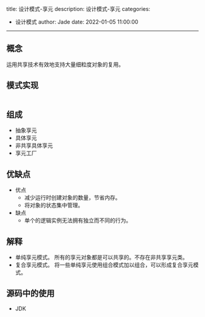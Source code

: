 title: 设计模式-享元
description: 设计模式-享元
categories:
  - 设计模式
author: Jade
date: 2022-01-05 11:00:00
---

## 概念
运用共享技术有效地支持大量细粒度对象的复用。

## 模式实现
```java

```

## 组成
- 抽象享元
- 具体享元
- 非共享具体享元
- 享元工厂

## 优缺点
- 优点
  - 减少运行时创建对象的数量，节省内存。
  - 将对象的状态集中管理。
- 缺点
  - 单个的逻辑实例无法拥有独立而不同的行为。

## 解释
- 单纯享元模式。 所有的享元对象都是可以共享的。不存在非共享享元类。
- 复合享元模式。 将一些单纯享元使用组合模式加以组合，可以形成复合享元模式。

## 源码中的使用
- JDK
